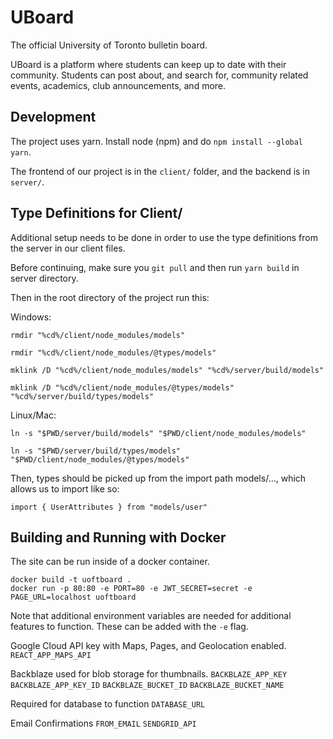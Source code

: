 # UBoard

The official University of Toronto bulletin board.

UBoard is a platform where students can keep up to date with their community. Students can post about, and search for, community related events, academics, club announcements, and more.

## Development

The project uses yarn. Install node (npm) and do `npm install --global yarn`.

The frontend of our project is in the `client/` folder, and the backend is in `server/`.

## Type Definitions for Client/

Additional setup needs to be done in order to use the type definitions from the server in our client files.

Before continuing, make sure you `git pull` and then run `yarn build` in server directory.

Then in the root directory of the project run this:

Windows:

`rmdir "%cd%/client/node_modules/models"`

`rmdir "%cd%/client/node_modules/@types/models"`

`mklink /D "%cd%/client/node_modules/models" "%cd%/server/build/models"`

`mklink /D "%cd%/client/node_modules/@types/models" "%cd%/server/build/types/models"`

Linux/Mac:

`ln -s "$PWD/server/build/models" "$PWD/client/node_modules/models"`

`ln -s "$PWD/server/build/types/models" "$PWD/client/node_modules/@types/models"`

Then, types should be picked up from the import path models/..., which allows us to import like so:

`import { UserAttributes } from "models/user"`

## Building and Running with Docker

The site can be run inside of a docker container.

```
docker build -t uoftboard .
docker run -p 80:80 -e PORT=80 -e JWT_SECRET=secret -e PAGE_URL=localhost uoftboard
```

Note that additional environment variables are needed for additional features to function. These can be added with the `-e` flag.

Google Cloud API key with Maps, Pages, and Geolocation enabled.
`REACT_APP_MAPS_API`

Backblaze used for blob storage for thumbnails.
`BACKBLAZE_APP_KEY`
`BACKBLAZE_APP_KEY_ID`
`BACKBLAZE_BUCKET_ID`
`BACKBLAZE_BUCKET_NAME`

Required for database to function
`DATABASE_URL`

Email Confirmations
`FROM_EMAIL`
`SENDGRID_API`
